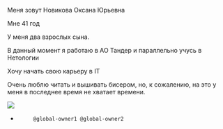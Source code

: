 Меня зовут Новикова Оксана Юрьевна

Мне 41 год

У меня два взрослых сына.

В данный момент я работаю в АО Тандер и параллельно учусь в Нетологии

Хочу начать свою карьеру в IT

Очень люблю читать и вышивать бисером, но, к сожалению, на это у меня в последнее время не хватает времени.

![](https://avatars.githubusercontent.com/u/204470811?v=4)

*          @global-owner1 @global-owner2
